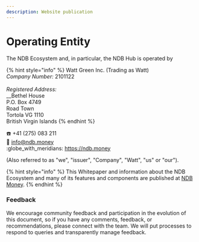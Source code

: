 ```yaml
---
description: Website publication
---
```


# Operating Entity

The NDB Ecosystem and, in particular, the NDB Hub is operated by

{% hint style="info" %}
Watt Green Inc. (Trading as Watt)\
_Company Number:_ 2101122\
\
_Registered Address:_ \
__Bethel House \
P.O. Box 4749 \
Road Town \
Tortola VG 1110 \
British Virgin Islands
{% endhint %}

:telephone: +41 (275) 083 211\
:e-mail: info@ndb.money\
:globe\_with\_meridians: https://ndb.money

(Also referred to as "we", "issuer", "Company", "Watt", "us" or "our").

{% hint style="info" %}
This Whitepaper and information about the NDB Ecosystem and many of its features and components are published at [NDB Money](https://docs.ndb.money).
{% endhint %}

### Feedback

We encourage community feedback and participation in the evolution of this document, so if you have any comments, feedback, or recommendations, please connect with the team. We will put processes to respond to queries and transparently manage feedback.
